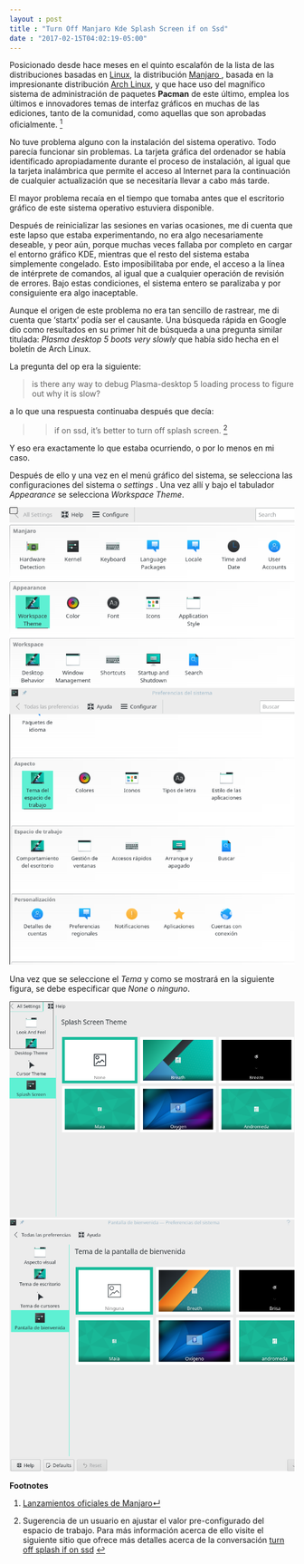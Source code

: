 ```yaml
---
layout : post
title : "Turn Off Manjaro Kde Splash Screen if on Ssd"
date : "2017-02-15T04:02:19-05:00"
---
```


<p>Posicionado desde hace meses en el quinto escalafón de la lista de las distribuciones basadas en <a href="http://distrowatch.com/" target="_blank">Linux</a>, la distribución <a href="https://manjaro.org/" target="_blank">Manjaro </a>, basada en la impresionante distribución <a href="http://archlinux.org/" target="_blank">Arch Linux</a>, y que hace uso del magnífico sistema de administración de paquetes <strong>Pacman</strong> de este último, emplea los últimos e innovadores temas de interfaz gráficos en muchas de las ediciones, tanto de la comunidad, como aquellas que son aprobadas oficialmente. <a href="#man"><sup id="manref">1</sup></a></p>

<p>No tuve problema alguno con la instalación del sistema operativo. Todo parecía funcionar sin problemas. La tarjeta gráfica del ordenador se había identificado apropiadamente durante el proceso de instalación, al igual que la tarjeta inalámbrica que permite el acceso al Internet para la continuación de cualquier actualización que se necesitaría llevar a cabo más tarde.</p>

<p>El mayor problema recaía en el tiempo que tomaba antes que el escritorio gráfico de este sistema operativo estuviera disponible.</p>

<p>Después de reinicializar las sesiones en varias ocasiones, me di cuenta que este lapso que estaba experimentando, no era algo necesariamente deseable, y peor aún, porque muchas veces fallaba por completo en cargar el entorno gráfico KDE, mientras que el resto del sistema estaba simplemente congelado. Esto imposibilitaba por ende, el acceso a la línea de intérprete de comandos, al igual que a cualquier operación de revisión de errores. Bajo estas condiciones, el sistema entero se paralizaba y por consiguiente era algo inaceptable.</p>

<p>Aunque el origen de este problema no era tan sencillo de rastrear, me di cuenta que ‘startx’ podía ser el causante. Una búsqueda rápida en Google dio como resultados en su primer hit de búsqueda a una pregunta similar titulada: <em>Plasma desktop 5 boots very slowly</em> que había sido hecha en el boletín de Arch Linux.</p>

<p>La pregunta del op era la siguiente:</p>

<blockquote>
<p>is there any way to debug Plasma-desktop 5 loading process to figure out why it is slow?</p>
</blockquote>

<p>a lo que una respuesta continuaba después que decía:</p>

<blockquote>
<blockquote>
<p>if on ssd, it’s better to turn off splash screen. <a href="#ssd"><sup id="ssdref">2</sup></a></p>
</blockquote>
</blockquote>

<p>Y eso era exactamente lo que estaba ocurriendo, o por lo menos en mi caso.</p>

<p>Después de ello y una vez en el menú gráfico del sistema, se selecciona las configuraciones del sistema o <em>settings</em> . Una vez allí y bajo el tabulador <em>Appearance</em> se selecciona <em>Workspace Theme</em>.</p>

<p><img src="/images/manjaro-workspace.png" alt="manjaro-workspace">
<img src="/images/tema-del-espacio-de-trabajo.png" alt="manjaro-espacio-de-trabajo"></p>

<p>Una vez que se seleccione el <em>Tema</em> y como se mostrará en la siguiente figura, se debe especificar que <em>None</em> o <em>ninguno</em>.</p>

<p><img src="/images/manjaro-splash.png" alt="manjaro-splash">
<img src="/images/no-splash-en-manjaro-kde.png" alt="manjaro-no-splash"></p>

<p><strong>Footnotes</strong></p>

<ol>
<li><p><a name="man"></a><a href="https://manjaro.org/get-manjaro/" target="_blank">Lanzamientos oficiales de Manjaro</a><a href="#manref">&crarr;</a></p></li>

<li><p><a name="ssd"></a>Sugerencia de un usuario en ajustar el valor pre-configurado del espacio de trabajo. Para más información acerca de ello visite el siguiente sitio que ofrece más detalles acerca de la conversación <a href="https://bbs.archlinux.org/viewtopic.php?pid=1557789#p1557789" target="_blank" title="turn off splash if on ssd">turn off splash if on ssd</a> <a href="#ssdref"> ↩︎</a></p></li>
</ol>

